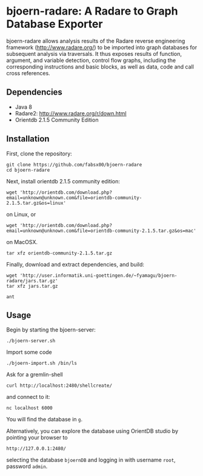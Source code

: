 # bjoern-radare: A Radare to Graph Database Exporter

bjoern-radare allows analysis results of the Radare reverse
engineering framework (http://www.radare.org/) to be imported into
graph databases for subsequent analysis via traversals. It thus
exposes results of function, argument, and variable detection, control
flow graphs, including the corresponding instructions and basic
blocks, as well as data, code and call cross references.

## Dependencies

* Java 8
* Radare2: http://www.radare.org/r/down.html
* Orientdb 2.1.5 Community Edition

## Installation

First, clone the repository:

	git clone https://github.com/fabsx00/bjoern-radare
	cd bjoern-radare

Next, install orientdb 2.1.5 community edition:

	wget 'http://orientdb.com/download.php?email=unknown@unknown.com&file=orientdb-community-2.1.5.tar.gz&os=linux'

on Linux, or

	wget 'http://orientdb.com/download.php?email=unknown@unknown.com&file=orientdb-community-2.1.5.tar.gz&os=mac'

on MacOSX.

	tar xfz orientdb-community-2.1.5.tar.gz

Finally, download and extract dependencies, and build:

	wget 'http://user.informatik.uni-goettingen.de/~fyamagu/bjoern-radare/jars.tar.gz'
	tar xfz jars.tar.gz

	ant

## Usage

Begin by starting the bjoern-server:

	./bjoern-server.sh

Import some code

	./bjoern-import.sh /bin/ls

Ask for a gremlin-shell

	curl http://localhost:2480/shellcreate/

and connect to it:

	nc localhost 6000

You will find the database in `g`.

Alternatively, you can explore the database using OrientDB studio by
pointing your browser to

	http://127.0.0.1:2480/

selecting the database `bjoernDB` and logging in with username `root`,
password `admin`.
